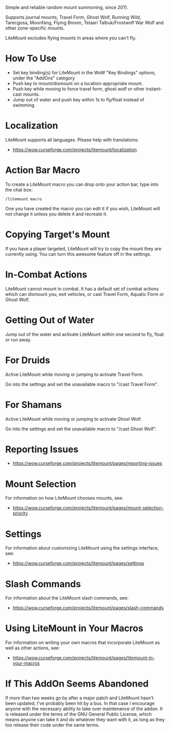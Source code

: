 Simple and reliable random mount summoning, since 2011.

Supports journal mounts, Travel Form, Ghost Wolf, Running Wild, Tarecgosa,
Moonfang, Flying Broom, Telaari Talbuk/Frostwolf War Wolf and other
zone-specific mounts.

LiteMount excludes flying mounts in areas where you can't fly.

# How To Use

 * Set key binding(s) for LiteMount in the WoW "Key Bindings" options, under the "AddOns" category
 * Push key to mount/dismount on a location-appropriate mount.
 * Push key while moving to force travel form, ghost wolf or other instant-cast mounts.
 * Jump out of water and push key within 1s to fly/float instead of swimming.

# Localization

LiteMount supports all languages. Please help with translations:

 * https://wow.curseforge.com/projects/litemount/localization

# Action Bar Macro

To create a LiteMount macro you can drop onto your action bar, type
into the chat box:

`/litemount macro`

One you have created the macro you can edit it if you wish, LiteMount will not
change it unless you delete it and recreate it.

# Copying Target's Mount

If you have a player targeted, LiteMount will try to copy the mount they are
currently using. You can turn this awesome feature off in the settings.

# In-Combat Actions

LiteMount cannot mount in combat. It has a default set of combat actions which
can dismount you, exit vehicles, or cast Travel Form, Aquatic Form or Ghost
Wolf.

# Getting Out of Water

Jump out of the water and activate LiteMount within one second to fly, float
or run away.

# For Druids

Active LiteMount while moving or jumping to activate Travel Form.

Go into the settings and set the unavailable macro to "/cast Travel Form".

# For Shamans

Active LiteMount while moving or jumping to activate Ghost Wolf.

Go into the settings and set the unavailable macro to "/cast Ghost Wolf".

# Reporting Issues

 * https://wow.curseforge.com/projects/litemount/pages/reporting-issues

# Mount Selection

For information on how LiteMount chooses mounts, see:

 * https://wow.curseforge.com/projects/litemount/pages/mount-selection-priority

# Settings

For information about customizing LiteMount using the settings interface, see:

 * https://wow.curseforge.com/projects/litemount/pages/settings

# Slash Commands

For information about the LiteMount slash commands, see:

 * https://wow.curseforge.com/projects/litemount/pages/slash-commands

# Using LiteMount in Your Macros

For information on writing your own macros that incorporate LiteMount as well as other
actions, see:

 * https://wow.curseforge.com/projects/litemount/pages/litemount-in-your-macros

# If This AddOn Seems Abandoned

If more than two weeks go by after a major patch and LiteMount hasn't been
updated, I've probably been hit by a bus. In that case I encourage anyone with
the necessary ability to take over maintenance of the addon. It is released
under the terms of the GNU General Public License, which means anyone can take
it and do whatever they want with it, as long as they too release their code
under the same terms.

